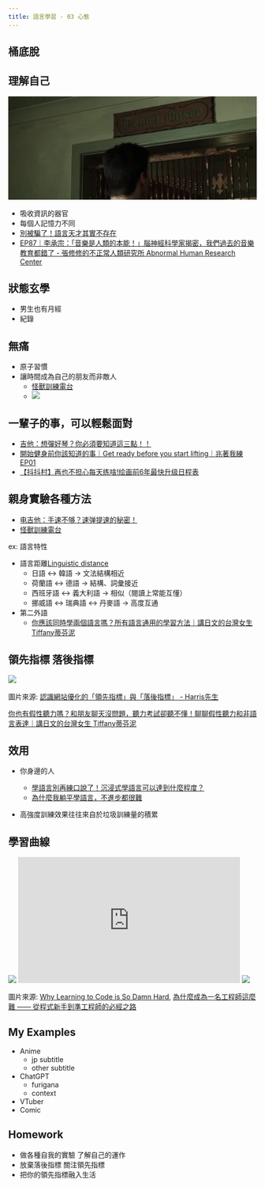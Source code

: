 ```yaml
---
title: 語言學習 - 03 心態
---
```


<div class="slide">

## 桶底脫

</div>

<div class="slide">

## 理解自己

<img src="./Temet Nosce.webp">

* 吸收資訊的器官
* 每個人記憶力不同
* [別被騙了！語言天才其實不存在](https://www.youtube.com/watch?v=lP7-RtU6j0Q)
* [EP87｜李承宗：「音樂是人類的本能！」腦神經科學家揭密，我們過去的音樂教育都錯了 - 張修修的不正常人類研究所 Abnormal Human Research Center](https://www.youtube.com/watch?v=fyKju1yIxnk)

</div>

<div class="slide">

## 狀態玄學
* 男生也有月經
* 紀錄

</div>

<div class="slide">

## 無痛

* 原子習慣
* 讓時間成為自己的朋友而非敵人
  * [怪獸訓練電台](https://www.youtube.com/@monstertraining)
  * <img src="https://is1-ssl.mzstatic.com/image/thumb/Podcasts126/v4/a7/ab/61/a7ab614a-4147-d769-c015-c68e99fd6523/mza_7926880221259493934.jpg/300x300bb.webp">

</div>

<div class="slide">

## 一輩子的事，可以輕鬆面對
* [吉他：想彈好琴？你必須要知道這三點！！](https://www.youtube.com/watch?v=881x2gjdHMs)
* [開始健身前你該知道的事｜Get ready before you start lifting｜兆著我練 EP01](https://www.youtube.com/watch?v=6aPiiplJd5k)
* [【抖抖村】再也不担心每天练啥!绘画前6年最快升级日程表](https://www.youtube.com/watch?v=BBrRhJYiK9Q)

</div>


<div class="slide">

## 親身實驗各種方法

* [电吉他：手速不够？速弹提速的秘密！](https://www.youtube.com/watch?v=nE7ydXA63pA)
* [怪獸訓練電台](https://www.youtube.com/@monstertraining)


ex: 語言特性
* 語言距離[Linguistic distance](https://en.wikipedia.org/wiki/Linguistic_distance)
  * 日語 ↔ 韓語 → 文法結構相近
  * 荷蘭語 ↔ 德語 → 結構、詞彙接近
  * 西班牙語 ↔ 義大利語 → 相似（閱讀上常能互懂）  
  * 挪威語 ↔ 瑞典語 ↔ 丹麥語 → 高度互通
* 第二外語
  * [你應該同時學兩個語言嗎？所有語言通用的學習方法｜講日文的台灣女生 Tiffany蒂芬泥](https://www.youtube.com/watch?v=5GFLZpdktlw)

</div>


<div class="slide">

## 領先指標 落後指標

<img src="https://www.yesharris.com/wp-content/uploads/2024/03/%E8%AA%8D%E8%AD%98%E7%B6%B2%E7%AB%99%E5%84%AA%E5%8C%96%E7%9A%84%E3%80%90%E9%A0%98%E5%85%88%E6%8C%87%E6%A8%99%E3%80%91%E8%88%87%E3%80%90%E8%90%BD%E5%BE%8C%E6%8C%87%E6%A8%99%E3%80%91-0.png">

圖片來源: [認識網站優化的「領先指標」與「落後指標」 - Harris先生](https://www.yesharris.com/google-analytics-basic/leading-and-lagging-indicators/)

[你也有假性聽力嗎？和朋友聊天沒問題，聽力考試卻聽不懂！聊聊假性聽力和非語言表達｜講日文的台灣女生 Tiffany蒂芬泥](https://www.youtube.com/watch?v=yiv-SWPYQok)

</div>

<div class="slide">

## 效用

* 你身邊的人
  * [學語言別再練口說了！沉浸式學語言可以達到什麼程度？](https://www.youtube.com/watch?v=Q9NRct8e6DE)
  * [為什麼我躺平學語言，不進步都很難](https://www.youtube.com/watch?v=g3TV6LDHdEU)

* 高強度訓練效果往往來自於垃圾訓練量的積累

</div>

<div class="slide">

## 學習曲線

<img src="https://miro.medium.com/v2/resize:fit:720/format:webp/0*8ck2Ods10qoggc5H.png" style="background-color: white;">

<iframe width="450" height="255" src="https://www.youtube.com/embed/8LGp_ZGKPSY" title="文法基礎強，聽力閱讀很吃力，該如何突破瓶頸，繼續進步？" frameborder="0" ></iframe>

<img src="https://miro.medium.com/v2/resize:fit:720/format:webp/0*QREE0-cBHUltSBqr.png" style="background-color: white;">

圖片來源: [Why Learning to Code is So Damn Hard](https://medium.com/@andrewlatta/why-learning-to-code-is-so-damn-hard-303eae632820), 
[為什麼成為一名工程師這麼難 —— 從程式新手到準工程師的必經之路](https://www.inside.com.tw/article/4480-why-learning-to-code-is-so-damn-hard)

</div>


<div class="slide">

## My Examples
* Anime
  * jp subtitle
  * other subtitle
* ChatGPT 
  * furigana
  * context
* VTuber
* Comic

</div>

<div class="slide">

## Homework

* 做各種自我的實驗 了解自己的運作
* 放棄落後指標 關注領先指標
* 把你的領先指標融入生活

</div>

